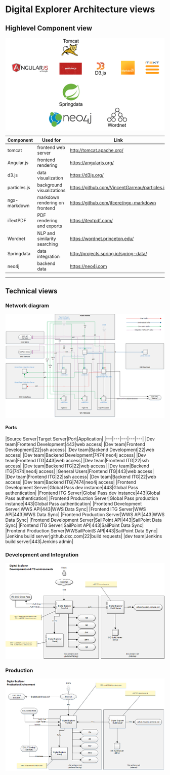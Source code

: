 # Digital Explorer Architecture views

## Highlevel Component view 

![DE Stack](../images/DE%20Stack.PNG)

|Component|Used for|Link
|---|---|---|
|tomcat|frontend web server| http://tomcat.apache.org/ 
|Angular.js|frontend rendering|https://angularjs.org/ 
|d3.js|data visualization|https://d3js.org/ 
|particles.js|background visualizations| https://github.com/VincentGarreau/particles.js
|ngx-markdown|markdown rendering on frontend|https://github.com/jfcere/ngx-markdown
|iTextPDF| PDF rendering and exports|https://itextpdf.com/
|Wordnet|NLP and similarity searching|https://wordnet.princeton.edu/ 
|Springdata|data integration|http://projects.spring.io/spring-data/
|neo4j|backend data|https://neo4j.com



---

## Technical views


### Network diagram
![DEV and ITG](../images/NetworkDiagram.png)

#### Ports

|Source Server|Target Server|Port|Application|
|---|---|---|---|---|
|Dev team|Frontend Development|443|web access|
|Dev team|Frontend Development|22|ssh access|
|Dev team|Backend Development|22|web access|
|Dev team|Backend Development|7474|neo4j access|
|Dev team|Frontend ITG|443|web access|
|Dev team|Frontend ITG|22|ssh access|
|Dev team|Backend ITG|22|web access|
|Dev team|Backend ITG|7474|neo4j access|
|General Users|Frontend ITG|443|web access|
|Dev team|Frontend ITG|22|ssh access|
|Dev team|Backend ITG|22|web access|
|Dev team|Backend ITG|7474|neo4j access|
|Frontend Development Server|Global Pass dev instance|443|Global Pass authentication|
|Frontend ITG Server|Global Pass dev instance|443|Global Pass authentication|
|Frontend Production Server|Global Pass production instance|443|Global Pass authentication|
|Frontend Development Server|WWS API|443|WWS Data Sync|
|Frontend ITG Server|WWS API|443|WWS Data Sync|
|Frontend Production Server|WWS API|443|WWS Data Sync|
|Frontend Development Server|SailPoint API|443|SailPoint Data Sync|
|Frontend ITG Server|SailPoint API|443|SailPoint Data Sync|
|Frontend Production Server|WWSailPointS API|443|SailPoint Data Sync|
|Jenkins build server|github.dxc.com|22|build requests|
|dev team|Jenkins build server|443|Jenkins admin|



### Development and Integration
![DEV and ITG](../images/Digital%20Explorer%20DEV.ITG.png)

### Production
![Production](../images/Digital%20Explorer%20PRD.png)



